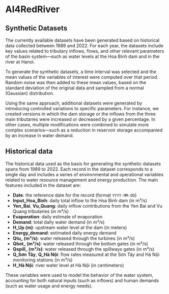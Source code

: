 # AI4RedRiver

## Synthetic Datasets

The currently available datasets have been generated based on historical data collected between 1989 and 2022. For each year, the datasets include key values related to tributary inflows, flows, and other relevant parameters of the basin system—such as water levels at the Hoa Binh dam and in the river at Hanoi.

To generate the synthetic datasets, a time interval was selected and the mean values of the variables of interest were computed over that period. Random noise was then added to these mean values, based on the standard deviation of the original data and sampled from a normal (Gaussian) distribution.

Using the same approach, additional datasets were generated by introducing controlled variations to specific parameters. For instance, we created versions in which the dam storage or the inflows from the three main tributaries were increased or decreased by a given percentage. In other cases, multiple modifications were combined to simulate more complex scenarios—such as a reduction in reservoir storage accompanied by an increase in water demand.

## Historical data

The historical data used as the basis for generating the synthetic datasets spans from 1989 to 2022. Each record in the dataset corresponds to a single day and includes a series of environmental and operational variables related to water resource management and energy production. The main features included in the dataset are:

- **Date**: the reference date for the record (format `YYYY-MM-DD`)
- **Input_Hoa_Binh**: daily total inflow to the Hoa Binh dam (in m³/s)
- **Yen_Bai**, **Vu_Quang**: daily inflow contributions from the Yen Bai and Vu Quang tributaries (in m³/s)
- **Evaporation**: daily estimate of evaporation
- **Demand**: total daily water demand (in m³/s)
- **H_Up (m)**: upstream water level at the dam (in meters)
- **Energy_demand**: estimated daily energy demand
- **Qtu_ (m³/s)**: water released through the turbines (in m³/s)
- **Qbot_ (m³/s)**: water released through the bottom gates (in m³/s)
- **Qspill_ (m³/s)**: water released through the spillways gates (in m³/s)
- **Q_Sơn Tây**, **Q_Hà Nội**: flow rates measured at the Sơn Tây and Hà Nội monitoring stations (in m³/s)
- **H_Hà Nội**: river water level at Hà Nội (in centimeters)

These variables were used to model the behavior of the water system, accounting for both natural inputs (such as inflows) and human demands (such as water usage and energy needs).
